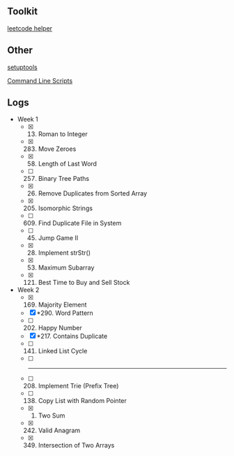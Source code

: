 ## Toolkit

[leetcode helper](https://github.com/harry83017622/leetcodeHelper)

## Other

[setuptools](https://setuptools.readthedocs.io/en/latest/userguide/quickstart.html)

[Command Line Scripts](https://python-packaging.readthedocs.io/en/latest/command-line-scripts.html)


## Logs

- Week 1
    - [x] 13. Roman to Integer
    - [x] 283. Move Zeroes
    - [x] 58. Length of Last Word
    - [ ] 257. Binary Tree Paths
    - [x] 26. Remove Duplicates from Sorted Array
    - [x] 205. Isomorphic Strings
    - [ ] 609. Find Duplicate File in System
    - [ ] 45. Jump Game II
    - [x] 28. Implement strStr()
    - [x] 53. Maximum Subarray
    - [x] 121. Best Time to Buy and Sell Stock

- Week 2
    - [x] 169. Majority Element
    - [x] *290. Word Pattern
    - [ ] 202. Happy Number
    - [x] *217. Contains Duplicate
    - [ ] 141. Linked List Cycle
    - [ ] -------------------
    - [ ] 208. Implement Trie (Prefix Tree)
    - [ ] 138. Copy List with Random Pointer
    - [x] 1. Two Sum
    - [x] 242. Valid Anagram
    - [x] 349. Intersection of Two Arrays